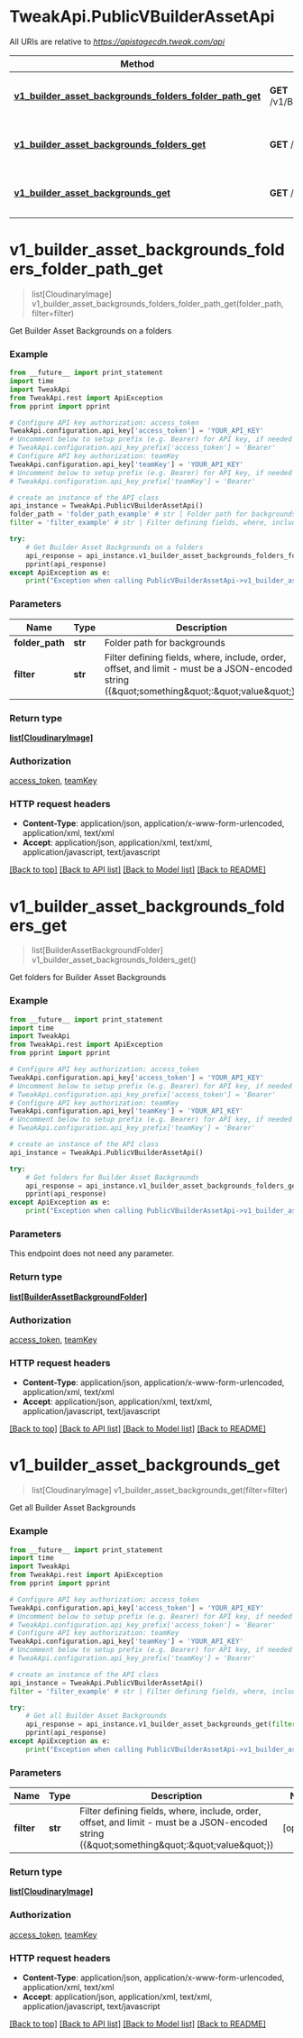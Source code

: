 # TweakApi.PublicVBuilderAssetApi

All URIs are relative to *https://apistagecdn.tweak.com/api*

Method | HTTP request | Description
------------- | ------------- | -------------
[**v1_builder_asset_backgrounds_folders_folder_path_get**](PublicVBuilderAssetApi.md#v1_builder_asset_backgrounds_folders_folder_path_get) | **GET** /v1/BuilderAsset/backgrounds/folders/{folderPath} | Get Builder Asset Backgrounds on a folders
[**v1_builder_asset_backgrounds_folders_get**](PublicVBuilderAssetApi.md#v1_builder_asset_backgrounds_folders_get) | **GET** /v1/BuilderAsset/backgrounds/folders | Get folders for Builder Asset Backgrounds
[**v1_builder_asset_backgrounds_get**](PublicVBuilderAssetApi.md#v1_builder_asset_backgrounds_get) | **GET** /v1/BuilderAsset/backgrounds | Get all Builder Asset Backgrounds


# **v1_builder_asset_backgrounds_folders_folder_path_get**
> list[CloudinaryImage] v1_builder_asset_backgrounds_folders_folder_path_get(folder_path, filter=filter)

Get Builder Asset Backgrounds on a folders

### Example 
```python
from __future__ import print_statement
import time
import TweakApi
from TweakApi.rest import ApiException
from pprint import pprint

# Configure API key authorization: access_token
TweakApi.configuration.api_key['access_token'] = 'YOUR_API_KEY'
# Uncomment below to setup prefix (e.g. Bearer) for API key, if needed
# TweakApi.configuration.api_key_prefix['access_token'] = 'Bearer'
# Configure API key authorization: teamKey
TweakApi.configuration.api_key['teamKey'] = 'YOUR_API_KEY'
# Uncomment below to setup prefix (e.g. Bearer) for API key, if needed
# TweakApi.configuration.api_key_prefix['teamKey'] = 'Bearer'

# create an instance of the API class
api_instance = TweakApi.PublicVBuilderAssetApi()
folder_path = 'folder_path_example' # str | Folder path for backgrounds
filter = 'filter_example' # str | Filter defining fields, where, include, order, offset, and limit - must be a JSON-encoded string ({\"something\":\"value\"}) (optional)

try: 
    # Get Builder Asset Backgrounds on a folders
    api_response = api_instance.v1_builder_asset_backgrounds_folders_folder_path_get(folder_path, filter=filter)
    pprint(api_response)
except ApiException as e:
    print("Exception when calling PublicVBuilderAssetApi->v1_builder_asset_backgrounds_folders_folder_path_get: %s\n" % e)
```

### Parameters

Name | Type | Description  | Notes
------------- | ------------- | ------------- | -------------
 **folder_path** | **str**| Folder path for backgrounds | 
 **filter** | **str**| Filter defining fields, where, include, order, offset, and limit - must be a JSON-encoded string ({\&quot;something\&quot;:\&quot;value\&quot;}) | [optional] 

### Return type

[**list[CloudinaryImage]**](CloudinaryImage.md)

### Authorization

[access_token](../README.md#access_token), [teamKey](../README.md#teamKey)

### HTTP request headers

 - **Content-Type**: application/json, application/x-www-form-urlencoded, application/xml, text/xml
 - **Accept**: application/json, application/xml, text/xml, application/javascript, text/javascript

[[Back to top]](#) [[Back to API list]](../README.md#documentation-for-api-endpoints) [[Back to Model list]](../README.md#documentation-for-models) [[Back to README]](../README.md)

# **v1_builder_asset_backgrounds_folders_get**
> list[BuilderAssetBackgroundFolder] v1_builder_asset_backgrounds_folders_get()

Get folders for Builder Asset Backgrounds

### Example 
```python
from __future__ import print_statement
import time
import TweakApi
from TweakApi.rest import ApiException
from pprint import pprint

# Configure API key authorization: access_token
TweakApi.configuration.api_key['access_token'] = 'YOUR_API_KEY'
# Uncomment below to setup prefix (e.g. Bearer) for API key, if needed
# TweakApi.configuration.api_key_prefix['access_token'] = 'Bearer'
# Configure API key authorization: teamKey
TweakApi.configuration.api_key['teamKey'] = 'YOUR_API_KEY'
# Uncomment below to setup prefix (e.g. Bearer) for API key, if needed
# TweakApi.configuration.api_key_prefix['teamKey'] = 'Bearer'

# create an instance of the API class
api_instance = TweakApi.PublicVBuilderAssetApi()

try: 
    # Get folders for Builder Asset Backgrounds
    api_response = api_instance.v1_builder_asset_backgrounds_folders_get()
    pprint(api_response)
except ApiException as e:
    print("Exception when calling PublicVBuilderAssetApi->v1_builder_asset_backgrounds_folders_get: %s\n" % e)
```

### Parameters
This endpoint does not need any parameter.

### Return type

[**list[BuilderAssetBackgroundFolder]**](BuilderAssetBackgroundFolder.md)

### Authorization

[access_token](../README.md#access_token), [teamKey](../README.md#teamKey)

### HTTP request headers

 - **Content-Type**: application/json, application/x-www-form-urlencoded, application/xml, text/xml
 - **Accept**: application/json, application/xml, text/xml, application/javascript, text/javascript

[[Back to top]](#) [[Back to API list]](../README.md#documentation-for-api-endpoints) [[Back to Model list]](../README.md#documentation-for-models) [[Back to README]](../README.md)

# **v1_builder_asset_backgrounds_get**
> list[CloudinaryImage] v1_builder_asset_backgrounds_get(filter=filter)

Get all Builder Asset Backgrounds

### Example 
```python
from __future__ import print_statement
import time
import TweakApi
from TweakApi.rest import ApiException
from pprint import pprint

# Configure API key authorization: access_token
TweakApi.configuration.api_key['access_token'] = 'YOUR_API_KEY'
# Uncomment below to setup prefix (e.g. Bearer) for API key, if needed
# TweakApi.configuration.api_key_prefix['access_token'] = 'Bearer'
# Configure API key authorization: teamKey
TweakApi.configuration.api_key['teamKey'] = 'YOUR_API_KEY'
# Uncomment below to setup prefix (e.g. Bearer) for API key, if needed
# TweakApi.configuration.api_key_prefix['teamKey'] = 'Bearer'

# create an instance of the API class
api_instance = TweakApi.PublicVBuilderAssetApi()
filter = 'filter_example' # str | Filter defining fields, where, include, order, offset, and limit - must be a JSON-encoded string ({\"something\":\"value\"}) (optional)

try: 
    # Get all Builder Asset Backgrounds
    api_response = api_instance.v1_builder_asset_backgrounds_get(filter=filter)
    pprint(api_response)
except ApiException as e:
    print("Exception when calling PublicVBuilderAssetApi->v1_builder_asset_backgrounds_get: %s\n" % e)
```

### Parameters

Name | Type | Description  | Notes
------------- | ------------- | ------------- | -------------
 **filter** | **str**| Filter defining fields, where, include, order, offset, and limit - must be a JSON-encoded string ({\&quot;something\&quot;:\&quot;value\&quot;}) | [optional] 

### Return type

[**list[CloudinaryImage]**](CloudinaryImage.md)

### Authorization

[access_token](../README.md#access_token), [teamKey](../README.md#teamKey)

### HTTP request headers

 - **Content-Type**: application/json, application/x-www-form-urlencoded, application/xml, text/xml
 - **Accept**: application/json, application/xml, text/xml, application/javascript, text/javascript

[[Back to top]](#) [[Back to API list]](../README.md#documentation-for-api-endpoints) [[Back to Model list]](../README.md#documentation-for-models) [[Back to README]](../README.md)


